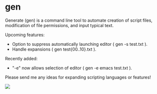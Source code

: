 # gen
Generate (gen) is a command line tool to automate creation of script files, modification of file permissions, and input typical text.

Upcoming features:
  - Option to suppress automatically launching editor ( gen -s test.txt ).
  - Handle expansions ( gen test{00..10}.txt ).
 
 Recently added:
  - "-e" now allows selection of editor ( gen -e emacs test.txt ).
 
 Please send me any ideas for expanding scripting languages or features!

![](https://github.com/membersincewayback/gen/blob/main/gen.gif)
